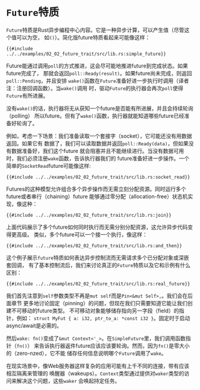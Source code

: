 # `Future`特质

`Future`特质是Rust异步编程中心内容。它是一种异步计算，可以产生值（尽管这个值可以为空，
如`()`）。简化版future特质看起来可能像这样：

```rust,no_run
{{#include ../../examples/02_02_future_trait/src/lib.rs:simple_future}}
```

Future能通过调用`poll`的方式推进，这会尽可能地推进future到完成状态。如果future完成了，
那就会返回`poll::Ready(result)`。如果future尚未完成，则返回`poll::Pending`，并且安排
`wake()`函数在`Future`准备好进一步执行时调用（译者注：注册回调函数）。当`wake()`调用
时，驱动`Future`的执行器会再次`poll`使得`Future`有所进展。

没有`wake()`的话，执行器将无从获知一个future是否能有所进展，并且会持续轮询（polling）
所以future。但有了`wake()`函数，执行器就能知道哪些future已经准备好轮询了。

例如，考虑一下场景：我们准备读取一个套接字（socket），它可能还没有用数据返回。如果它有
数据了，我们可以读取数据并返回`poll::Ready(data)`，但如果没有数据准备好，我们这个future
就会阻塞并且不能继续进行。当没有数据可用时，我们必须注册`wake`函数，告诉执行器我们的
future准备好进一步操作。一个简单的`SocketRead`future可能像这样:

```rust,no_run
{{#include ../../examples/02_02_future_trait/src/lib.rs:socket_read}}
```

Futures的这种模型允许组合多个异步操作而无需立刻分配资源。同时运行多个future或者串行（chaining）future
能够通过零分配（allocation-free）状态机实现，像这种：

```rust,no_run
{{#include ../../examples/02_02_future_trait/src/lib.rs:join}}
```

上面代码展示了多个future如何同时执行而无需分别分配资源，这允许异步代码变得更高级。
类似，多个future可以一个接一个执行，像这样：

```rust,no_run
{{#include ../../examples/02_02_future_trait/src/lib.rs:and_then}}
```

这个例子展示`future`特质如何表达异步控制流而无需请求多个已分配对象或深嵌套回调，
有了基本控制流后，我们来讨论真正的`Future`特质以及它和示例有什么区别：

```rust,no_run
{{#include ../../examples/02_02_future_trait/src/lib.rs:real_future}}
```

我们首先注意到`self`参数类型不再是`mut self`而是`Pin<&mut Self>,`。我们会在后面章节
更多地讨论固定（pinning）的问题，但现在我们只需要知道它能让我们创建不可移动的future类型。
不可移动对象能够储存指向另一字段（field）的指针，例如：
`struct MyFut { a: i32, ptr_to_a: *const i32 }`。固定时于启动async/await是必需的。

然后`wake: fn()`变成了`&mut Context<'_>`。在`SimpleFuture`里，我们调用函数指针（`fn()`）
来告诉执行器返件future应该应该要轮询。然而，因为`fn()`是零大小的（zero-nzed），它不能
储存任何信息说明哪个`Future`调用了`wake`。

在现实场景中，像Web服务器这样复杂的应用可能有上千不同的连接，带有应该相互隔离来管理的
唤醒器（wakeups）。`Context`类型通过提供对`waker`类型的访问来解决这个问题，这些`waker`
会唤起持定任务。
